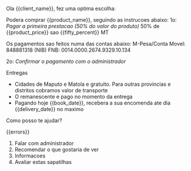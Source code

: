 Ola {{client_name}}, fez uma optima escolha:

Podera comprar {{product_name}}, seguindo as instrucoes abaixo:
1o: *Pagar a primeira prestacao (50% do valor do produto)*
50% de {{product_price}} sao {{fifty_percent}} MT

Os pagamentos sao feitos numa das contas abaixo:
M-Pesa/Conta Movel: 848881318
(NIB) FNB: 0014.0000.2674.9329.10.134

2o: *Confirmar o pagamento com o administrador*

Entregas
- Cidades de Maputo e Matola e gratuito. Para outras provincias e distritos cobramos valor de transporte
- O remanescente e pago no momento da entrega
- Pagando hoje {{book_date}}, recebera a sua encomenda ate dia {{delivery_date}} no maximo

Como posso te ajudar?

{{errors}}

1. Falar com administrador
2. Recomendar o que gostaria de ver
3. Informacoes
4. Avaliar estas sapatilhas
